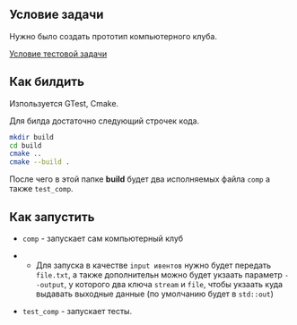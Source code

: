 ## Условие задачи

Нужно было создать прототип компьютерного клуба.

[Условие тестовой задачи ](Task.md)

## Как билдить

Изпользуется GTest, Cmake. 

Для билда достаточно следующий строчек кода.

```bash
mkdir build 
cd build
cmake ..
cmake --build .
```

После чего в этой папке **build** будет два иcполняемых файла ``comp`` a также ``test_comp``.

## Как запустить

- ``comp`` - запускает сам компьютерный клуб
- - Для запуска в качестве `input ивентов` нужно будет передать `file.txt`, а также дополнительн
 можно будет укзаать параметр `--output`, у которого два ключа `stream` и `file`, чтобы укзаать куда выдавать
 выходные данные (по умолчанию будет в `std::out`)

- ``test_comp`` - запускает тесты.
